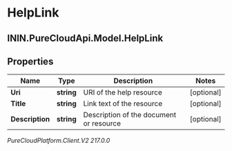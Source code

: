 # HelpLink

## ININ.PureCloudApi.Model.HelpLink

## Properties

|Name | Type | Description | Notes|
|------------ | ------------- | ------------- | -------------|
| **Uri** | **string** | URI of the help resource | [optional] |
| **Title** | **string** | Link text of the resource | [optional] |
| **Description** | **string** | Description of the document or resource | [optional] |



_PureCloudPlatform.Client.V2 217.0.0_
